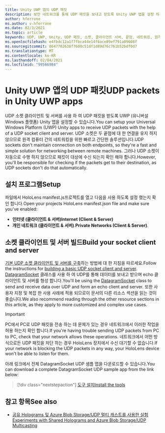 ```yaml
---
title: Unity UWP 앱의 UDP 패킷
description: 보안 네트워크를 통해 UDP 패킷을 보내고 받도록 Unity UWP 앱을 설정 하는 방법에 대해 알아봅니다.
author: hferrone
ms.author: v-hferrone
ms.date: 02/3/2021
ms.topic: article
keywords: UDP, UWP, Unity, UDP 패킷, 소켓, 클라이언트 서버, 끝점, 네트워킹, 원격 컴퓨터, datagramsocket, 샘플, .net
ms.openlocfilehash: e4fbdc12a1f7fbca44e14f6ace89ef791a09608f
ms.sourcegitcommit: 8647702638f7600c51df1d89d76c761b52bdf0d7
ms.translationtype: MT
ms.contentlocale: ko-KR
ms.lasthandoff: 02/04/2021
ms.locfileid: "99566984"
---
```

# <a name="udp-packets-in-unity-uwp-apps"></a><span data-ttu-id="d0842-104">Unity UWP 앱의 UDP 패킷</span><span class="sxs-lookup"><span data-stu-id="d0842-104">UDP packets in Unity UWP apps</span></span>

<span data-ttu-id="d0842-105">UDP 소켓 클라이언트 및 서버를 사용 하 여 UDP 패킷을 받도록 UWP (유니버설 Windows 플랫폼) Unity 앱을 설정할 수 있습니다.</span><span class="sxs-lookup"><span data-stu-id="d0842-105">You can setup your Universal Windows Platform (UWP) Unity apps to receive UDP packets with the help of a UDP socket client and server.</span></span> <span data-ttu-id="d0842-106">UDP 소켓은 두 끝점에 대 한 연결을 유지 하지 않으므로 원격 컴퓨터 간의 네트워킹을 위한 빠르고 간단한 솔루션입니다.</span><span class="sxs-lookup"><span data-stu-id="d0842-106">UDP sockets don't maintain connection on both endpoints, so they're a fast and simple solution for networking between remote machines.</span></span> <span data-ttu-id="d0842-107">그러나 UDP 소켓이 자동으로 수행 하지 않으므로 패킷이 대상에 수신 되는지 확인 해야 합니다.</span><span class="sxs-lookup"><span data-stu-id="d0842-107">However, you'll be responsible for checking if the packets get to their destination, as UDP sockets don't do that automatically.</span></span>

## <a name="setup"></a><span data-ttu-id="d0842-108">설치 프로그램</span><span class="sxs-lookup"><span data-stu-id="d0842-108">Setup</span></span>

<span data-ttu-id="d0842-109">파일에서 HoloLens manifest.js프로젝트를 열고 다음을 사용 하도록 설정 했는지 확인 합니다.</span><span class="sxs-lookup"><span data-stu-id="d0842-109">Open your projects HoloLens manifest.json file and make sure you've enabled:</span></span>
* <span data-ttu-id="d0842-110">**인터넷 (클라이언트 & 서버)**</span><span class="sxs-lookup"><span data-stu-id="d0842-110">**Internet (Client & Server)**</span></span> 
* <span data-ttu-id="d0842-111">**개인 네트워크 (클라이언트 & 서버)**.</span><span class="sxs-lookup"><span data-stu-id="d0842-111">**Private Networks (Client & Server)**.</span></span>

## <a name="build-your-socket-client-and-server"></a><span data-ttu-id="d0842-112">소켓 클라이언트 및 서버 빌드</span><span class="sxs-lookup"><span data-stu-id="d0842-112">Build your socket client and server</span></span> 

<span data-ttu-id="d0842-113">[기본 UDP 소켓 클라이언트 및 서버를 구축](https://docs.microsoft.com/windows/uwp/networking/sockets#build-a-basic-udp-socket-client-and-server)하는 방법에 대 한 지침을 따르세요.</span><span class="sxs-lookup"><span data-stu-id="d0842-113">Follow the instructions for [building a basic UDP socket client and server](https://docs.microsoft.com/windows/uwp/networking/sockets#build-a-basic-udp-socket-client-and-server).</span></span> <span data-ttu-id="d0842-114">[DatagramSocket](https://docs.microsoft.com/uwp/api/Windows.Networking.Sockets.DatagramSocket) 클래스를 사용 하 여 UDP를 통해 데이터를 보내고 받으며 echo 클라이언트 및 서버를 형성 합니다.</span><span class="sxs-lookup"><span data-stu-id="d0842-114">You'll be using the [DatagramSocket](https://docs.microsoft.com/uwp/api/Windows.Networking.Sockets.DatagramSocket) class to send and receive data over UDP and form an echo client and server.</span></span> <span data-ttu-id="d0842-115">또한 사용자 지정 및 복잡 한 사용 사례에 적용 되므로이 문서의 다른 리소스 섹션을 읽는 것이 좋습니다.</span><span class="sxs-lookup"><span data-stu-id="d0842-115">We also recommend reading through the other resource sections in this article, as they apply to more customized and complex use cases.</span></span> 

> [!IMPORTANT]
> <span data-ttu-id="d0842-116">PC에서 PC로 UDP 패킷을 전송 하는 데 문제가 있는 경우 네트워크에서 이러한 작업을 허용 하는지 확인 합니다.</span><span class="sxs-lookup"><span data-stu-id="d0842-116">If you're having trouble sending UDP packets from PC to PC, check that your network allows these operations.</span></span> <span data-ttu-id="d0842-117">네트워크에서 어떤 방식으로든 UDP 패킷을 차단 하는 경우 HoloLens 장치에서 수신 대기할 수 없습니다.</span><span class="sxs-lookup"><span data-stu-id="d0842-117">If your network is blocking the UDP packets in any way, your HoloLens device won't be able to listen for them.</span></span>

<span data-ttu-id="d0842-118">아래 링크에서 전체 DatagramSocket UDP 샘플 앱을 다운로드할 수 있습니다.</span><span class="sxs-lookup"><span data-stu-id="d0842-118">You can download a complete DatagramSocket UDP sample app from the link below:</span></span>

> [!div class="nextstepaction"]
> [<span data-ttu-id="d0842-119">도구 설치</span><span class="sxs-lookup"><span data-stu-id="d0842-119">Install the tools</span></span>](https://docs.microsoft.com/samples/microsoft/windows-universal-samples/datagramsocket/)

## <a name="see-also"></a><span data-ttu-id="d0842-120">참고 항목</span><span class="sxs-lookup"><span data-stu-id="d0842-120">See also</span></span> 
* [<span data-ttu-id="d0842-121">공유 Holograms 및 Azure Blob Storage/UDP 멀티 캐스트를 사용한 실험</span><span class="sxs-lookup"><span data-stu-id="d0842-121">Experiments with Shared Holograms and Azure Blob Storage/UDP Multicasting</span></span>](https://mtaulty.com/2017/12/29/experiments-with-shared-holograms-and-azure-blob-storage-udp-multicasting-part-1/)